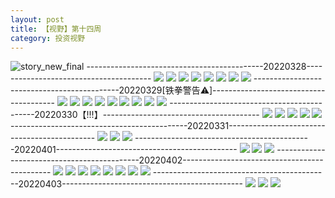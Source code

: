 ```yaml
---
layout: post
title: 【视野】第十四周
category: 投资视野
---
```

![story_new_final](http://rfbyhtcfm.hd-bkt.clouddn.com/img/story_new_final_0322.png)
--------------------------------------------20220328---------------------------------------
![](http://rfbyhtcfm.hd-bkt.clouddn.com/img/factors-220328-1.png)
![](http://rfbyhtcfm.hd-bkt.clouddn.com/img/factors-220328-2.png)
![](http://rfbyhtcfm.hd-bkt.clouddn.com/img/factors-220328-3.png)
![](http://rfbyhtcfm.hd-bkt.clouddn.com/img/factors-220328-4.png)
![](http://rfbyhtcfm.hd-bkt.clouddn.com/img/factors-220328-5.png)
![](http://rfbyhtcfm.hd-bkt.clouddn.com/img/factors-220328-6.png)
![](http://rfbyhtcfm.hd-bkt.clouddn.com/img/factors-220328-7.png)
![](http://rfbyhtcfm.hd-bkt.clouddn.com/img/factors-220328-8.png)
--------------------------------------------20220329[铁拳警告⚠️]---------------------------------------
![](http://rfbyhtcfm.hd-bkt.clouddn.com/img/factors-220329-9.PNG)
![](http://rfbyhtcfm.hd-bkt.clouddn.com/img/factors-220329-8.png)
![](http://rfbyhtcfm.hd-bkt.clouddn.com/img/factors-220329-1.png)
![](http://rfbyhtcfm.hd-bkt.clouddn.com/img/factors-220329-2.png)
![](http://rfbyhtcfm.hd-bkt.clouddn.com/img/factors-220329-3.png)
![](http://rfbyhtcfm.hd-bkt.clouddn.com/img/factors-220329-4.png)
![](http://rfbyhtcfm.hd-bkt.clouddn.com/img/factors-220329-5.png)
![](http://rfbyhtcfm.hd-bkt.clouddn.com/img/factors-220329-6.png)
![](http://rfbyhtcfm.hd-bkt.clouddn.com/img/factors-220329-7.png)
--------------------------------------------20220330【!!!】---------------------------------------
![](http://rfbyhtcfm.hd-bkt.clouddn.com/img/factors-220330-3.png)
![](http://rfbyhtcfm.hd-bkt.clouddn.com/img/factors-220330-4.png)
![](http://rfbyhtcfm.hd-bkt.clouddn.com/img/factors-220330-5.png)
![](http://rfbyhtcfm.hd-bkt.clouddn.com/img/factors-220330-6.png)
![](http://rfbyhtcfm.hd-bkt.clouddn.com/img/factors-220330-7.png)
--------------------------------------------20220331---------------------------------------------
![](http://rfbyhtcfm.hd-bkt.clouddn.com/img/factors-220331-1.png)
![](http://rfbyhtcfm.hd-bkt.clouddn.com/img/factors-220331-2.png)
![](http://rfbyhtcfm.hd-bkt.clouddn.com/img/factors-220331-3.png)
--------------------------------------------20220401---------------------------------------------
![](http://rfbyhtcfm.hd-bkt.clouddn.com/img/factors-220401-1.png)
![](http://rfbyhtcfm.hd-bkt.clouddn.com/img/factors-220401-2.png)
![](http://rfbyhtcfm.hd-bkt.clouddn.com/img/factors-220401-3.png)
--------------------------------------------20220402---------------------------------------------
![](http://rfbyhtcfm.hd-bkt.clouddn.com/img/factors-220402-1.png)
![](http://rfbyhtcfm.hd-bkt.clouddn.com/img/factors-220402-2.png)
![](http://rfbyhtcfm.hd-bkt.clouddn.com/img/factors-220402-3.png)
![](http://rfbyhtcfm.hd-bkt.clouddn.com/img/factors-220402-4.png)
![](http://rfbyhtcfm.hd-bkt.clouddn.com/img/factors-220402-5.png)
![](http://rfbyhtcfm.hd-bkt.clouddn.com/img/factors-220402-6.png)
![](http://rfbyhtcfm.hd-bkt.clouddn.com/img/factors-220402-7.png)
![](http://rfbyhtcfm.hd-bkt.clouddn.com/img/factors-220402-8.png)
--------------------------------------------20220403---------------------------------------------
![](http://rfbyhtcfm.hd-bkt.clouddn.com/img/fragment-220403-1.png)
![](http://rfbyhtcfm.hd-bkt.clouddn.com/img/fragment-220403-2.png)
![](http://rfbyhtcfm.hd-bkt.clouddn.com/img/factors-220403-1.png)

  




